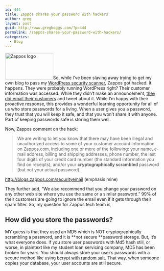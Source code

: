 ```yaml
---
id: 444
title: Zappos shares your password with hackers
author: greg
layout: post
guid: http://www.gregboggs.com/?p=444
permalink: /zappos-shares-your-password-with-hackers/
categories:
  - Blog
---
```

<img class="alignleft" title="Zappos" src="http://blogs.zappos.com/assets/hotspot/timeslot_images/10425_1311613627.png" alt="Zappos logo" width="157" height="86" />So, while I&#8217;ve been slaving away trying to get my own blog to pass my [WordPress security scanner][1], Zappos got hacked. It happens. They were probably running WordPress right? Their customer information was accessed. While they didn&#8217;t make an announcement, [they did email their customers][2] and tweet about it. While I&#8217;m happy with their proactive response, this provides a wonderful learning opportunity for all of us who store passwords for a living. When a user gives you a password, they trust that you will keep it safe, and that you won&#8217;t share it with anyone. Part of keeping passwords safe is storing them well.

Now, Zappos comment on the hack:

> We are writing to let you know that there may have been illegal and unauthorized access to some of your customer account information on Zappos.com, including one or more of the following: your name, e-mail address, billing and shipping addresses, phone number, the last four digits of your credit card number (the standard information you find on receipts), and/or your **cryptographically scrambled** password (but not your actual password).

<http://blogs.zappos.com/securityemail> (emphasis mine)

They further add, &#8220;We also recommend that you change your password on any other web site where you use the same or a similar password.&#8221; 99% of their customers are going to ignore the email even if it gets through their spam filter. So, my question for Zappos tech team is,

## How did you store the passwords?

MY guess is that they used an MD5 which is NOT cryptographically scrambling a password, and it is **not secure **password storage. But, it&#8217;s what everyone does. If you store user passwords with Md5 hash still, or worse, in plaintext like my student loan servicing company, MD5 has been broken for years. You should always store your user&#8217;s passwords with a secure method like using [bcrypt with random salt][3]. That way, when someone copies your database, your user accounts are still secure.

 [1]: http://www.scanwp.com "WordPress Security Scanner"
 [2]: http://goodexperience.com/2012/01/zappos-doesnt-mention.php
 [3]: http://www.gregboggs.com/php-blowfish-random-salted-passwords/ "PHP Hash (bcrypt) Passwords with Random Salt"
